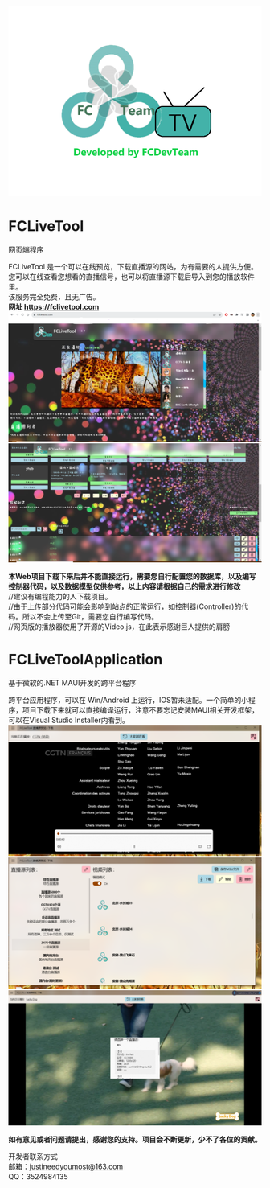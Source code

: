 ![FCLiveToolLogo](FCLiveToolApplication/Resources/Images/fclive_big_logo.png)  
  
# FCLiveTool  
网页端程序
  
FCLiveTool 是一个可以在线预览，下载直播源的网站，为有需要的人提供方便。您可以在线查看您想看的直播信号，也可以将直播源下载后导入到您的播放软件里。  
该服务完全免费，且无广告。  
**网址  https://fclivetool.com**  
![FCLiveToolSS1](GitMPIMG/IMG4.png)  
![FCLiveToolSS2](GitMPIMG/IMG5.png)  
  
**本Web项目下载下来后并不能直接运行，需要您自行配置您的数据库，以及编写控制器代码，以及数据模型仅供参考，以上内容请根据自己的需求进行修改**  
//建议有编程能力的人下载项目。  
//由于上传部分代码可能会影响到站点的正常运行，如控制器(Controller)的代码。所以不会上传至Git，需要您自行编写代码。  
//网页版的播放器使用了开源的Video.js，在此表示感谢巨人提供的肩膀  
  
# FCLiveToolApplication  
基于微软的.NET MAUI开发的跨平台程序  
  
跨平台应用程序，可以在 Win/Android 上运行，IOS暂未适配。一个简单的小程序，项目下载下来就可以直接编译运行，注意不要忘记安装MAUI相关开发框架，可以在Visual Studio Installer内看到。  
![FCLiveToolAPPSS1](GitMPIMG/IMG1.png)  
![FCLiveToolAPPSS2](GitMPIMG/IMG2.png)  
![FCLiveToolAPPSS3](GitMPIMG/IMG3.png)  
  
**如有意见或者问题请提出，感谢您的支持。项目会不断更新，少不了各位的贡献。**
  
开发者联系方式  
邮箱：justineedyoumost@163.com  
QQ：3524984135
